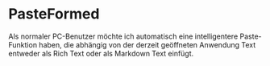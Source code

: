 PasteFormed
===========

Als normaler PC-Benutzer möchte ich automatisch eine intelligentere Paste-Funktion haben, die abhängig von der derzeit geöffneten Anwendung Text entweder als Rich Text oder als Markdown Text einfügt.